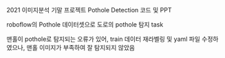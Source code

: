 2021 이미지분석 기말 프로젝트 Pothole Detection 코드 및 PPT

roboflow의 Pothole 데이터셋으로 도로의 pothole 탐지 task

맨홀이 pothole로 탐지되는 오류가 있어, train 데이터 재라벨링 및 yaml 파일 수정하였으나,
맨홀 이미지가 부족하여 잘 탐지되지 않았음
